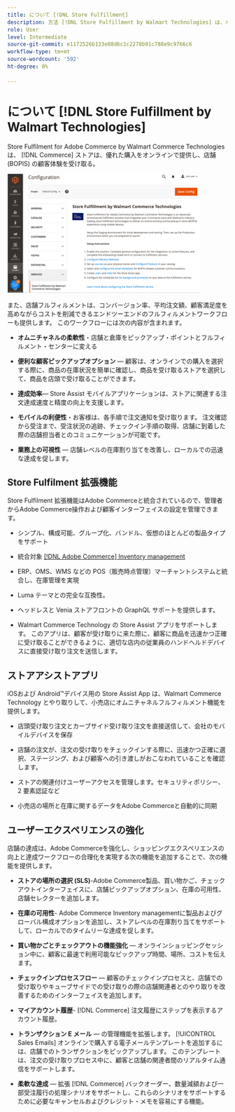 ```yaml
---
title: について [!DNL Store Fulfillment]
description: 方法 [!DNL Store Fulfillment by Walmart Technologies] は、オンラインでの購入、Adobe CommerceおよびMagento Open Sourceのお客様への店頭受け取り (BOPIS) サービスをサポートします。 Store Assist モバイルを使用して、店舗の顧客と Commerce の顧客の BOPIS 達成と注文処理を合理化します。
role: User
level: Intermediate
source-git-commit: e1172526b133e08d6c1c2278b91c788e9c9766c6
workflow-type: tm+mt
source-wordcount: '592'
ht-degree: 0%

---
```



# について [!DNL Store Fulfillment by Walmart Technologies]

Store Fulfilment for Adobe Commerce by Walmart Commerce Technologies は、 [!DNL Commerce] ストアは、優れた購入をオンラインで提供し、店舗 (BOPIS) の顧客体験を受け取る。

![Walmart Technologies 管理者構成によるフルフィルメントの保存](assets/store-fulfillment-admin-home.png)

また、店舗フルフィルメントは、コンバージョン率、平均注文額、顧客満足度を高めながらコストを削減できるエンドツーエンドのフルフィルメントワークフローも提供します。 このワークフローには次の内容が含まれます。

* **オムニチャネルの柔軟性**・店舗と倉庫をピックアップ・ポイントとフルフィルメント・センターに変える

* **便利な顧客ピックアップオプション** — 顧客は、オンラインでの購入を選択する際に、商品の在庫状況を簡単に確認し、商品を受け取るストアを選択して、商品を店頭で受け取ることができます。

* **達成効率**— Store Assist モバイルアプリケーションは、ストアに関連する注文達成速度と精度の向上を支援します。

* **モバイルの利便性**・お客様は、各手順で注文通知を受け取ります。 注文確認から受注まで、受注状況の追跡、チェックイン手順の取得、店舗に到着した際の店舗担当者とのコミュニケーションが可能です。

* **業務上の可視性** — 店舗レベルの在庫割り当てを改善し、ローカルでの迅速な達成を促します。

## Store Fulfilment 拡張機能

Store Fulfilment 拡張機能はAdobe Commerceと統合されているので、管理者からAdobe Commerce操作および顧客インターフェイスの設定を管理できます。

* シンプル、構成可能、グループ化、バンドル、仮想のほとんどの製品タイプをサポート

* 統合対象 [[!DNL Adobe Commerce] Inventory management](https://docs.magento.com/user-guide/catalog/inventory-learn-more.html)

* ERP、OMS、WMS などの POS（販売時点管理）マーチャントシステムと統合し、在庫管理を実現

* Luma テーマとの完全な互換性。

* ヘッドレスと Venia ストアフロントの GraphQL サポートを提供します。

* Walmart Commerce Technology の Store Assist アプリをサポートします。 このアプリは、顧客が受け取りに来た際に、顧客に商品を迅速かつ正確に受け取ることができるように、適切な店内の従業員のハンドヘルドデバイスに直接受け取り注文を送信します。

## ストアアシストアプリ

iOSおよび Android™デバイス用の Store Assist App は、Walmart Commerce Technology とやり取りして、小売店にオムニチャネルフルフィルメント機能を提供します。

* 店頭受け取り注文とカーブサイド受け取り注文を直接送信して、会社のモバイルデバイスを保存

* 店舗の注文が、注文の受け取りをチェックインする際に、迅速かつ正確に選択、ステージング、および顧客への引き渡しがおこなわれていることを確認します。

* ストアの関連付けユーザーアクセスを管理します。セキュリティポリシー、2 要素認証など

* 小売店の場所と在庫に関するデータをAdobe Commerceと自動的に同期

## ユーザーエクスペリエンスの強化

店舗の達成は、Adobe Commerceを強化し、ショッピングエクスペリエンスの向上と達成ワークフローの合理化を実現する次の機能を追加することで、次の機能を提供します。

* **ストアの場所の選択 (SLS)**-Adobe Commerce製品、買い物かご、チェックアウトインターフェイスに、店舗ピックアップオプション、在庫の可用性、店舗セレクターを追加します。

* **在庫の可用性**- Adobe Commerce Inventory managementに製品およびグローバル構成オプションを追加し、ストアレベルの在庫割り当てをサポートして、ローカルでのタイムリーな達成を促します。

* **買い物かごとチェックアウトの機能強化** — オンラインショッピングセッション中に、顧客に最速で利用可能なピックアップ時間、場所、コストを伝えます。

* **チェックインプロセスフロー** — 顧客のチェックインプロセスと、店舗での受け取りやキューブサイドでの受け取りの際の店舗関連者とのやり取りを改善するためのインターフェイスを追加します。

* **マイアカウント履歴**- [!DNL Commerce] 注文履歴にステップを表示するアカウント履歴。

* **トランザクション E メール** — の管理機能を拡張します。 [!UICONTROL Sales Emails] オンラインで購入する電子メールテンプレートを追加するには、店舗でのトランザクションをピックアップします。 このテンプレートは、注文の受け取りプロセス中に、顧客と店舗の関連者間のリアルタイム通信をサポートします。

* **柔軟な達成** — 拡張 [!DNL Commerce] バックオーダー、数量減額および一部受注履行の処理シナリオをサポートし、これらのシナリオをサポートするために必要なキャンセルおよびクレジット・メモを容易にする機能。
